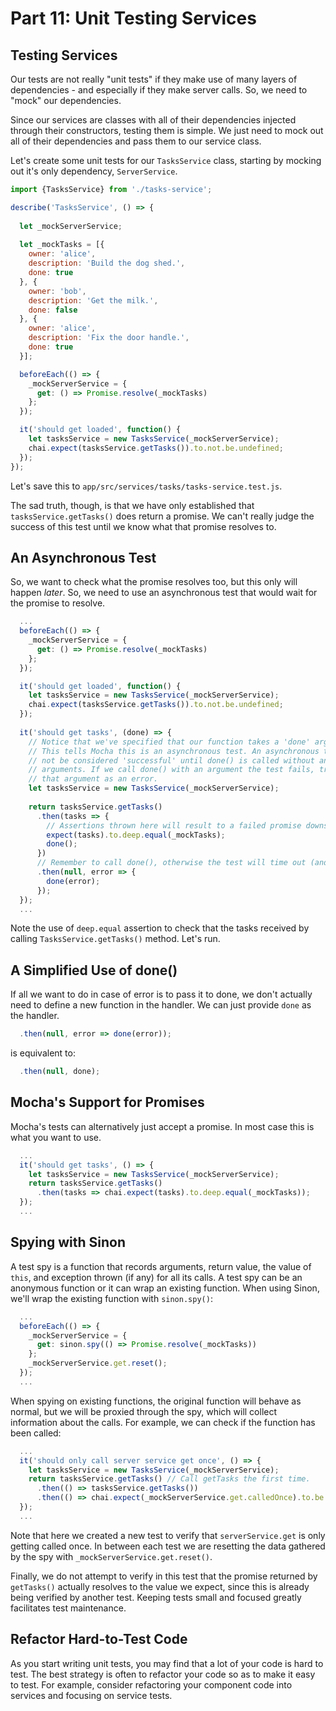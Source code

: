 # Part 11: Unit Testing Services

## Testing Services

Our tests are not really "unit tests" if they make use of many layers of dependencies - and especially if they make server calls. So, we need to "mock" our dependencies.

Since our services are classes with all of their dependencies injected through their constructors, testing them is simple. We just need to mock out all of their dependencies and pass them to our service class.

Let's create some unit tests for our `TasksService` class, starting by mocking out it's only dependency, `ServerService`.

```javascript
import {TasksService} from './tasks-service';

describe('TasksService', () => {
  
  let _mockServerService;
  
  let _mockTasks = [{
    owner: 'alice',
    description: 'Build the dog shed.',
    done: true
  }, {
    owner: 'bob',
    description: 'Get the milk.',
    done: false
  }, {
    owner: 'alice',
    description: 'Fix the door handle.',
    done: true
  }];

  beforeEach(() => { 
    _mockServerService = {
      get: () => Promise.resolve(_mockTasks)
    };
  });

  it('should get loaded', function() {
    let tasksService = new TasksService(_mockServerService);
    chai.expect(tasksService.getTasks()).to.not.be.undefined;
  });
});

```

Let's save this to `app/src/services/tasks/tasks-service.test.js`.

The sad truth, though, is that we have only established that `tasksService.getTasks()` does return a promise. We can't really judge the success of this test until we know what that promise resolves to.

## An Asynchronous Test

So, we want to check what the promise resolves too, but this only will happen
*later*. So, we need to use an asynchronous test that would wait for the promise to resolve.

```javascript
  ...
  beforeEach(() => { 
    _mockServerService = {
      get: () => Promise.resolve(_mockTasks)
    };
  });

  it('should get loaded', function() {
    let tasksService = new TasksService(_mockServerService);
    chai.expect(tasksService.getTasks()).to.not.be.undefined;
  });
  
  it('should get tasks', (done) => {
    // Notice that we've specified that our function takes a 'done' argument.
    // This tells Mocha this is an asynchronous test. An asynchronous test will
    // not be considered 'successful' until done() is called without any
    // arguments. If we call done() with an argument the test fails, treating
    // that argument as an error.
    let tasksService = new TasksService(_mockServerService);
    
    return tasksService.getTasks()
      .then(tasks => {
        // Assertions thrown here will result to a failed promise downstream.
        expect(tasks).to.deep.equal(_mockTasks);
        done();
      })
      // Remember to call done(), otherwise the test will time out (and fail).
      .then(null, error => {
        done(error);
      });
  });
  ...
```

Note the use of `deep.equal` assertion to check that the tasks received by calling `TasksService.getTasks()` method. Let's run.

## A Simplified Use of done()

If all we want to do in case of error is to pass it to done, we don't
actually need to define a new function in the handler. We can just provide
`done` as the handler.

```javascript
  .then(null, error => done(error));
```

is equivalent to:

```javascript
  .then(null, done);
```

## Mocha's Support for Promises

Mocha's tests can alternatively just accept a promise. In most case this is
what you want to use.

```javascript
  ...
  it('should get tasks', () => {
    let tasksService = new TasksService(_mockServerService);
    return tasksService.getTasks()
      .then(tasks => chai.expect(tasks).to.deep.equal(_mockTasks));
  });
  ...
```

## Spying with Sinon

A test spy is a function that records arguments, return value, the value of
`this`, and exception thrown (if any) for all its calls. A test spy can be an
anonymous function or it can wrap an existing function. When using Sinon,
we'll wrap the existing function with `sinon.spy()`:

```javascript
  ...
  beforeEach(() => { 
    _mockServerService = {
      get: sinon.spy(() => Promise.resolve(_mockTasks))
    };
    _mockServerService.get.reset();
  });
  ...
```

When spying on existing functions, the original function will behave as
normal, but we will be proxied through the spy, which will collect information
about the calls. For example, we can check if the function has been called:

```javascript
  ...
  it('should only call server service get once', () => {
    let tasksService = new TasksService(_mockServerService);
    return tasksService.getTasks() // Call getTasks the first time.
      .then(() => tasksService.getTasks())
      .then(() => chai.expect(_mockServerService.get.calledOnce).to.be.true);
  });
  ...
```

Note that here we created a new test to verify that `serverService.get` is only
getting called once. In between each test we are resetting the data gathered by the spy with `_mockServerService.get.reset()`. 

Finally, we do not attempt to verify in this test that the promise returned by `getTasks()` actually resolves to the value we expect, since this is already being verified by another test. Keeping tests small and
focused greatly facilitates test maintenance.

## Refactor Hard-to-Test Code

As you start writing unit tests, you may find that a lot of your code is hard
to test. The best strategy is often to refactor your code so as to make it easy to test. For example, consider refactoring your component code into services and focusing on service tests.
